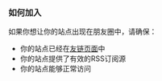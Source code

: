 <div id="friend-circle-lite-root"></div>
<script>
    if (typeof UserConfig === 'undefined') {
        var UserConfig = {
            // 填写你的fc Lite地址
            private_api_url: 'https://fc.fis.ink/',
            // 点击加载更多时，一次最多加载几篇文章，默认20
            page_turning_number: 24,
            // 头像加载失败时，默认头像地址
            error_img: 'https://cdn.fishcpy.top/img/2025/07/22/687f17323321a.png',
        }
    }
</script>
<link rel="stylesheet" href="https://fastly.jsdelivr.net/gh/willow-god/Friend-Circle-Lite/main/fclite.min.css">
<script src="https://fastly.jsdelivr.net/gh/willow-god/Friend-Circle-Lite/main/fclite.min.js"></script>


### 如何加入

如果你想让你的站点出现在朋友圈中，请确保：

- 你的站点已经在[友链页面](/friends)中
- 你的站点提供了有效的RSS订阅源
- 你的站点能够正常访问
